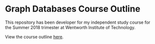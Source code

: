 # Graph Databases Course Outline

This repository has been developer for my independent study course for the Summer 2018 trimester at Wentworth Institute of Technology. 

View the course outline [here](https://github.com/Ethan-Arrowood/graph-database-independent-study/blob/master/course-outline.md).
